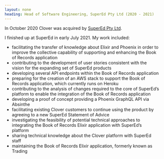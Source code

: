 ```yaml
---
layout: none
heading: Head of Software Engineering, SuperEd Pty Ltd (2020 - 2021)
---
```


In October 2020 Clover was acquired by [SuperEd Pty
Ltd](https://www.supered.com.au/).

I finished up at SuperEd in early July 2021. My work included:

-   facilitating the transfer of knowledge about Elixir and Phoenix in
    order to improve the collective capability of supporting and
    enhancing the Book of Records application
-   contributing to the development of user stories consistent with the
    vision for the expanding set of SuperEd products
-   developing several API endpoints within the Book of Records
    application
-   preparing for the creation of an AWS stack to support the Book of
    Records application, which currently runs on Heroku
-   contributing to the analysis of changes required to the core of
    SuperEd’s platform to enable the integration of the Book of Records
    application
-   developing a proof of concept providing a Phoenix GraphQL API via
    Absinthe
-   facilitating existing Clover customers to continue using the product
    by agreeing to a new SuperEd Statement of Advice
-   investigating the feasibility of potential technical approaches to
    integrating the Book of Records Elixir application with SuperEd’s
    platform
-   sharing technical knowledge about the Clover platform with SuperEd
    staff
-   maintaining the Book of Records Elixir application, formerly known
    as Trading
